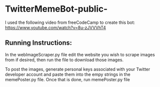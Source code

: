 # TwitterMemeBot-public-
I used the following video from freeCodeCamp to create this bot:
https://www.youtube.com/watch?v=8u-zJVVVhT4

Running Instructions:
----------------------
In the webImageScraper.py file edit the website you wish to scrape images from
if desired, then run the file to download those images.

To post the images, generate personal keys associated with your Twitter developer
account and paste them into the empy strings in the memePoster.py file. Once that is
done, run memePoster.py file
